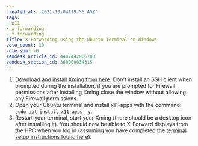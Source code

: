 ```yaml
---
created_at: '2021-10-04T19:55:45Z'
tags:
- x11
- x forwarding
- x-forwarding
title: X-Forwarding using the Ubuntu Terminal on Windows
vote_count: 10
vote_sum: -6
zendesk_article_id: 4407442866703
zendesk_section_id: 360000034315
---
```



1. [Download and install Xming from here](https://sourceforge.net/projects/xming/). Don't install an SSH
   client when prompted during the installation, if you are prompted
   for Firewall permissions after installing Xming close the window
   without allowing any Firewall permissions.
2. Open your Ubuntu terminal and install x11-apps with the command:  
   `sudo apt install x11-apps -y`.
3. Restart your terminal, start your Xming (there should be a desktop
   icon after installing it). You should now be able to X-Forward
   displays from the HPC when you log in (assuming you have completed
   the
   [terminal setup instructions found here](../../Scientific_Computing/Terminal_Setup/Standard_Terminal_Setup.md)).
